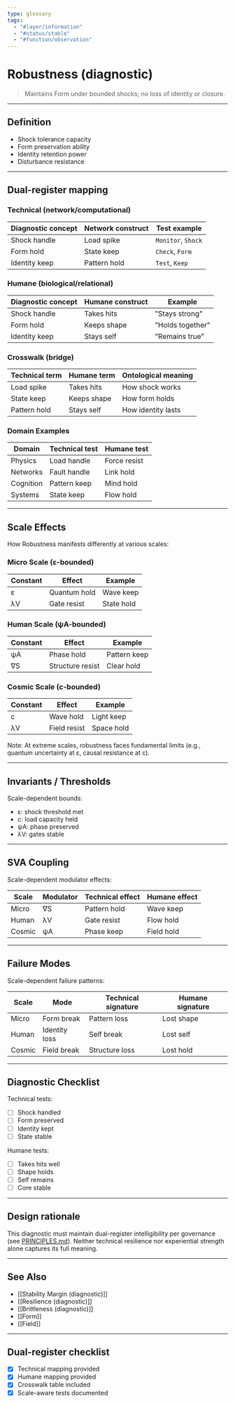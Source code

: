```yaml
---
type: glossary
tags:
  - "#layer/information"
  - "#status/stable"
  - "#function/observation"
---
```


# Robustness (diagnostic)

> Maintains Form under bounded shocks; no loss of identity or closure.

---

## Definition

- Shock tolerance capacity
- Form preservation ability
- Identity retention power
- Disturbance resistance

---

## Dual‑register mapping

### Technical (network/computational)

| Diagnostic concept | Network construct | Test example |
|-------------------|------------------|--------------|
| Shock handle | Load spike | `Monitor`, `Shock` |
| Form hold | State keep | `Check`, `Form` |
| Identity keep | Pattern hold | `Test`, `Keep` |

### Humane (biological/relational)

| Diagnostic concept | Humane construct | Example |
|-------------------|------------------|----------|
| Shock handle | Takes hits | "Stays strong" |
| Form hold | Keeps shape | "Holds together" |
| Identity keep | Stays self | "Remains true" |

### Crosswalk (bridge)

| Technical term | Humane term | Ontological meaning |
|---------------|-------------|-------------------|
| Load spike | Takes hits | How shock works |
| State keep | Keeps shape | How form holds |
| Pattern hold | Stays self | How identity lasts |

### Domain Examples

| Domain | Technical test | Humane test |
|--------|---------------|-------------|
| Physics | Load handle | Force resist |
| Networks | Fault handle | Link hold |
| Cognition | Pattern keep | Mind hold |
| Systems | State keep | Flow hold |

---

## Scale Effects

How Robustness manifests differently at various scales:

### Micro Scale (ε-bounded)

| Constant | Effect | Example |
|----------|--------|---------|
| ε | Quantum hold | Wave keep |
| λV | Gate resist | State hold |

### Human Scale (ψA-bounded)

| Constant | Effect | Example |
|----------|--------|---------|
| ψA | Phase hold | Pattern keep |
| ∇S | Structure resist | Clear hold |

### Cosmic Scale (c-bounded)

| Constant | Effect | Example |
|----------|--------|---------|
| c | Wave hold | Light keep |
| λV | Field resist | Space hold |

Note: At extreme scales, robustness faces fundamental limits (e.g., quantum uncertainty at ε, causal resistance at c).

---

## Invariants / Thresholds

Scale-dependent bounds:
- ε: shock threshold met
- c: load capacity held
- ψA: phase preserved
- λV: gates stable

---

## SVA Coupling

Scale-dependent modulator effects:

| Scale | Modulator | Technical effect | Humane effect |
|-------|-----------|-----------------|---------------|
| Micro | ∇S | Pattern hold | Wave keep |
| Human | λV | Gate resist | Flow hold |
| Cosmic | ψA | Phase keep | Field hold |

---

## Failure Modes

Scale-dependent failure patterns:

| Scale | Mode | Technical signature | Humane signature |
|-------|------|-------------------|------------------|
| Micro | Form break | Pattern loss | Lost shape |
| Human | Identity loss | Self break | Lost self |
| Cosmic | Field break | Structure loss | Lost hold |

---

## Diagnostic Checklist

Technical tests:
- [ ] Shock handled
- [ ] Form preserved
- [ ] Identity kept
- [ ] State stable

Humane tests:
- [ ] Takes hits well
- [ ] Shape holds
- [ ] Self remains
- [ ] Core stable

---

## Design rationale

This diagnostic must maintain dual-register intelligibility per governance (see [PRINCIPLES.md](../../../../PRINCIPLES.md)). Neither technical resilience nor experiential strength alone captures its full meaning.

---

## See Also

- [[Stability Margin (diagnostic)]]
- [[Resilience (diagnostic)]]
- [[Brittleness (diagnostic)]]
- [[Form]]
- [[Field]]

---

## Dual‑register checklist

- [x] Technical mapping provided
- [x] Humane mapping provided
- [x] Crosswalk table included
- [x] Scale-aware tests documented